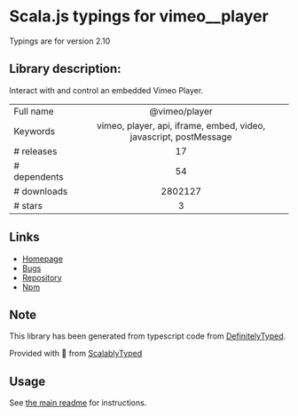 
# Scala.js typings for vimeo__player

Typings are for version 2.10

## Library description:
Interact with and control an embedded Vimeo Player.

|                    |                 |
| ------------------ | :-------------: |
| Full name          | @vimeo/player |
| Keywords           | vimeo, player, api, iframe, embed, video, javascript, postMessage |
| # releases         | 17 |
| # dependents       | 54 |
| # downloads        | 2802127 |
| # stars            | 3 |

## Links
- [Homepage](https://github.com/vimeo/player.js#readme)
- [Bugs](https://github.com/vimeo/player.js/issues)
- [Repository](https://github.com/vimeo/player.js)
- [Npm](https://www.npmjs.com/package/%40vimeo%2Fplayer)
    


## Note
This library has been generated from typescript code from [DefinitelyTyped](https://definitelytyped.org).

Provided with :purple_heart: from [ScalablyTyped](https://github.com/oyvindberg/ScalablyTyped)

## Usage
See [the main readme](../../readme.md) for instructions.


